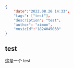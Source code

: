 ```json
{
    "date":"2022.08.26 14:33"，
    "tags": ["test"]，
    "description": "test"，
    "author": "ximon"， 
    "musicId":"1824045033" 
}
```

## test
这是一个 test

